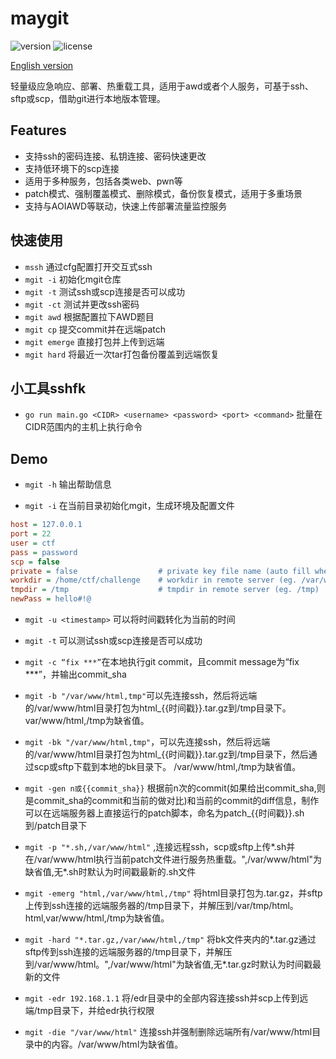 # maygit

![version](https://img.shields.io/github/v/release/MayMistery/maygit?include_prereleases&label=version)
![license](https://img.shields.io/github/license/MayMistery/maygit?color=FF5531)

[English version](README.en.md)

轻量级应急响应、部署、热重载工具，适用于awd或者个人服务，可基于ssh、sftp或scp，借助git进行本地版本管理。

## Features

- 支持ssh的密码连接、私钥连接、密码快速更改
- 支持低环境下的scp连接
- 适用于多种服务，包括各类web、pwn等
- patch模式、强制覆盖模式、删除模式，备份恢复模式，适用于多重场景
- 支持与AOIAWD等联动，快速上传部署流量监控服务

## 快速使用
- `mssh` 通过cfg配置打开交互式ssh
- `mgit -i` 初始化mgit仓库
- `mgit -t` 测试ssh或scp连接是否可以成功
- `mgit -ct` 测试并更改ssh密码
- `mgit awd` 根据配置拉下AWD题目
- `mgit cp` 提交commit并在远端patch
- `mgit emerge` 直接打包并上传到远端
- `mgit hard` 将最近一次tar打包备份覆盖到远端恢复

## 小工具sshfk
- `go run main.go <CIDR> <username> <password> <port> <command>` 批量在CIDR范围内的主机上执行命令


## Demo

- `mgit -h` 输出帮助信息

- `mgit -i` 在当前目录初始化mgit，生成环境及配置文件
```ini
host = 127.0.0.1
port = 22
user = ctf
pass = password
scp = false
private = false                  # private key file name (auto fill when a .pem file in current dir)
workdir = /home/ctf/challenge    # workdir in remote server (eg. /var/www/html)
tmpdir = /tmp                    # tmpdir in remote server (eg. /tmp)
newPass = hello#!@
```
- `mgit -u <timestamp>` 可以将时间戳转化为当前的时间
- `mgit -t` 可以测试ssh或scp连接是否可以成功

- `mgit -c “fix ***”`在本地执行git commit，且commit message为“fix ***”，并输出commit_sha

- `mgit -b "/var/www/html,tmp"`可以先连接ssh，然后将远端的/var/www/html目录打包为html_{{时间戳}}.tar.gz到/tmp目录下。var/www/html,/tmp为缺省值。

- `mgit -bk "/var/www/html,tmp"`，可以先连接ssh，然后将远端的/var/www/html目录打包为html_{{时间戳}}.tar.gz到/tmp目录下，然后通过scp或sftp下载到本地的bk目录下。 /var/www/html,/tmp为缺省值。

- `mgit -gen n或{{commit_sha}}` 根据前n次的commit(如果给出commit_sha,则是commit_sha的commit和当前的做对比)和当前的commit的diff信息，制作可以在远端服务器上直接运行的patch脚本，命名为patch_{{时间戳}}.sh到/patch目录下

- `mgit -p "*.sh,/var/www/html"` ,连接远程ssh，scp或sftp上传*.sh并在/var/www/html执行当前patch文件进行服务热重载。",/var/www/html"为缺省值,无*.sh时默认为时间戳最新的.sh文件

- `mgit -emerg "html,/var/www/html,/tmp"` 将html目录打包为.tar.gz，并sftp上传到ssh连接的远端服务器的/tmp目录下，并解压到/var/tmp/html。html,var/www/html,/tmp为缺省值。

- `mgit -hard "*.tar.gz,/var/www/html,/tmp"` 将bk文件夹内的*.tar.gz通过sftp传到ssh连接的远端服务器的/tmp目录下，并解压到/var/www/html。",/var/www/html"为缺省值,无*.tar.gz时默认为时间戳最新的文件

- `mgit -edr 192.168.1.1` 将/edr目录中的全部内容连接ssh并scp上传到远端/tmp目录下，并给edr执行权限

- `mgit -die "/var/www/html"` 连接ssh并强制删除远端所有/var/www/html目录中的内容。/var/www/html为缺省值。



